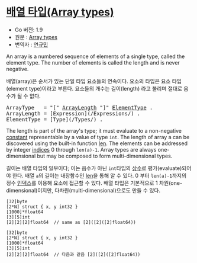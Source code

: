 # [배열 타입(Array types)](#array-types)

* Go 버전: 1.9
* 원문 : [Array types](https://golang.org/ref/spec#Array_types)
* 번역자 : [연규민](@voidsatisfaction)

An array is a numbered sequence of elements of a single type, called the element type. The number of elements is called the length and is never negative.

배열(array)은 순서가 있는 단일 타입 요소들의 연속이다. 요소의 타입은 요소 타입(element type)이라고 부른다. 요소들의 개수는 길이(length) 라고 불리며 절대로 음수가 될 수 없다.

<pre>
<a id="ArrayType">ArrayType</a>   = "[" <a href="#ArrayLength">ArrayLength</a> "]" <a href="#ElementType">ElementType</a> .
<a id="ArrayLength">ArrayLength</a> = [Expression](/Expressions/) .
<a id="ElementType">ElementType</a> = [Type](/Types/) .
</pre>

The length is part of the array's type; it must evaluate to a non-negative [constant](/Constants/) representable by a value of type `int`. The length of array a can be discovered using the built-in function [len](/Built-in%20functions/length_and_capacity.html). The elements can be addressed by integer [indices](/Expressions/index_expressions.html) 0 through `len(a)-1`. Array types are always one-dimensional but may be composed to form multi-dimensional types.

길이는 배열 타입의 일부이다; 이는 음수가 아닌 `int`타입의 [상수](/Constants/)로 평가(evaluate)되어야 한다. 배열 `a`의 길이는 내장함수인  [len](/Built-in%20functions/length_and_capacity.html)을 통해 알 수 있다. 0 부터 `len(a)-1`까지의 정수 [인덱스](/Expressions/index_expressions.html)를 이용해 요소에 접근할 수 있다. 배열 타입은 기본적으로 1 차원(one-dimensional)이지만, 다차원(multi-dimensional)으로도 만들 수 있다.

```
[32]byte
[2*N] struct { x, y int32 }
[1000]*float64
[3][5]int
[2][2][2]float64  // same as [2]([2]([2]float64))
```

```
[32]byte
[2*N] struct { x, y int32 }
[1000]*float64
[3][5]int
[2][2][2]float64  // 다음과 같음 [2]([2]([2]float64))
```
